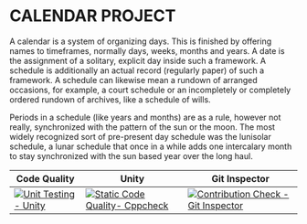# CALENDAR PROJECT

A calendar is a system of organizing days. This is finished by offering names to timeframes, normally days, weeks, months and years. A date is the assignment of a solitary, explicit day inside such a framework. A schedule is additionally an actual record (regularly paper) of such a framework. A schedule can likewise mean a rundown of arranged occasions, for example, a court schedule or an incompletely or completely ordered rundown of archives, like a schedule of wills. 

Periods in a schedule (like years and months) are as a rule, however not really, synchronized with the pattern of the sun or the moon. The most widely recognized sort of pre-present day schedule was the lunisolar schedule, a lunar schedule that once in a while adds one intercalary month to stay synchronized with the sun based year over the long haul. 

|Code Quality|Unity| Git Inspector | 
|---------------|-------------|----------|
|[![Unit Testing - Unity](https://github.com/Lahari-1999/LTTS_C_Miniproject_260904/actions/workflows/unity.yml/badge.svg)](https://github.com/Lahari-1999/LTTS_C_Miniproject_260904/actions/workflows/unity.yml)|[![Static Code Quality- Cppcheck](https://github.com/Lahari-1999/LTTS_C_Miniproject_260904/actions/workflows/cpp.yml/badge.svg)](https://github.com/Lahari-1999/LTTS_C_Miniproject_260904/actions/workflows/cpp.yml)|[![Contribution Check - Git Inspector](https://github.com/Lahari-1999/LTTS_C_Miniproject_260904/actions/workflows/Gitinspector.yml/badge.svg)](https://github.com/Lahari-1999/LTTS_C_Miniproject_260904/actions/workflows/Gitinspector.yml)

